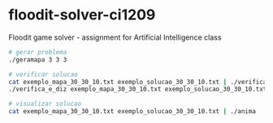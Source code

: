 # floodit-solver-ci1209
Floodit game solver - assignment for Artificial Intelligence class 


```bash
# gerar problema
./geramapa 3 3 3

# verificar solucao
cat exemplo_mapa_30_30_10.txt exemplo_solucao_30_30_10.txt | ./verifica
./verifica_e_diz exemplo_mapa_30_30_10.txt exemplo_solucao_30_30_10.txt

# visualizar solucao
cat exemplo_mapa_30_30_10.txt exemplo_solucao_30_30_10.txt | ./anima
```
